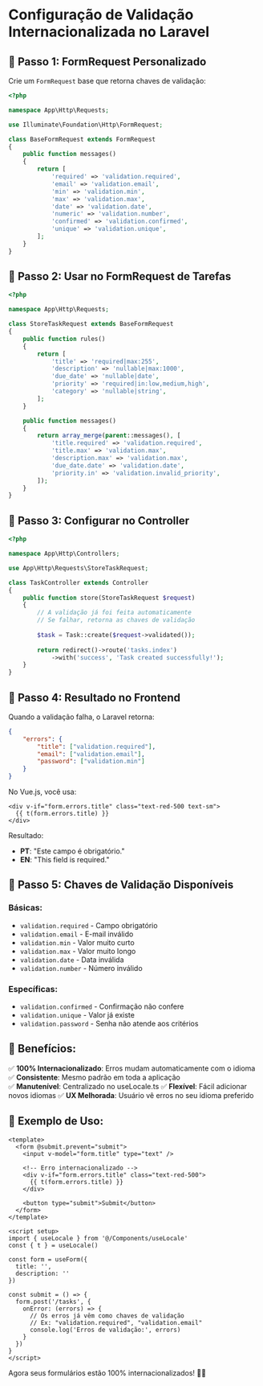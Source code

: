 # Configuração de Validação Internacionalizada no Laravel

## 🔹 Passo 1: FormRequest Personalizado

Crie um `FormRequest` base que retorna chaves de validação:

```php
<?php

namespace App\Http\Requests;

use Illuminate\Foundation\Http\FormRequest;

class BaseFormRequest extends FormRequest
{
    public function messages()
    {
        return [
            'required' => 'validation.required',
            'email' => 'validation.email',
            'min' => 'validation.min',
            'max' => 'validation.max',
            'date' => 'validation.date',
            'numeric' => 'validation.number',
            'confirmed' => 'validation.confirmed',
            'unique' => 'validation.unique',
        ];
    }
}
```

## 🔹 Passo 2: Usar no FormRequest de Tarefas

```php
<?php

namespace App\Http\Requests;

class StoreTaskRequest extends BaseFormRequest
{
    public function rules()
    {
        return [
            'title' => 'required|max:255',
            'description' => 'nullable|max:1000',
            'due_date' => 'nullable|date',
            'priority' => 'required|in:low,medium,high',
            'category' => 'nullable|string',
        ];
    }

    public function messages()
    {
        return array_merge(parent::messages(), [
            'title.required' => 'validation.required',
            'title.max' => 'validation.max',
            'description.max' => 'validation.max',
            'due_date.date' => 'validation.date',
            'priority.in' => 'validation.invalid_priority',
        ]);
    }
}
```

## 🔹 Passo 3: Configurar no Controller

```php
<?php

namespace App\Http\Controllers;

use App\Http\Requests\StoreTaskRequest;

class TaskController extends Controller
{
    public function store(StoreTaskRequest $request)
    {
        // A validação já foi feita automaticamente
        // Se falhar, retorna as chaves de validação
        
        $task = Task::create($request->validated());
        
        return redirect()->route('tasks.index')
            ->with('success', 'Task created successfully!');
    }
}
```

## 🔹 Passo 4: Resultado no Frontend

Quando a validação falha, o Laravel retorna:

```json
{
    "errors": {
        "title": ["validation.required"],
        "email": ["validation.email"],
        "password": ["validation.min"]
    }
}
```

No Vue.js, você usa:

```vue
<div v-if="form.errors.title" class="text-red-500 text-sm">
  {{ t(form.errors.title) }}
</div>
```

Resultado:
- **PT**: "Este campo é obrigatório."
- **EN**: "This field is required."

## 🔹 Passo 5: Chaves de Validação Disponíveis

### Básicas:
- `validation.required` - Campo obrigatório
- `validation.email` - E-mail inválido
- `validation.min` - Valor muito curto
- `validation.max` - Valor muito longo
- `validation.date` - Data inválida
- `validation.number` - Número inválido

### Específicas:
- `validation.confirmed` - Confirmação não confere
- `validation.unique` - Valor já existe
- `validation.password` - Senha não atende aos critérios

## 🔹 Benefícios:

✅ **100% Internacionalizado**: Erros mudam automaticamente com o idioma
✅ **Consistente**: Mesmo padrão em toda a aplicação  
✅ **Manutenível**: Centralizado no useLocale.ts
✅ **Flexível**: Fácil adicionar novos idiomas
✅ **UX Melhorada**: Usuário vê erros no seu idioma preferido

## 🔹 Exemplo de Uso:

```vue
<template>
  <form @submit.prevent="submit">
    <input v-model="form.title" type="text" />
    
    <!-- Erro internacionalizado -->
    <div v-if="form.errors.title" class="text-red-500">
      {{ t(form.errors.title) }}
    </div>
    
    <button type="submit">Submit</button>
  </form>
</template>

<script setup>
import { useLocale } from '@/Components/useLocale'
const { t } = useLocale()

const form = useForm({
  title: '',
  description: ''
})

const submit = () => {
  form.post('/tasks', {
    onError: (errors) => {
      // Os erros já vêm como chaves de validação
      // Ex: "validation.required", "validation.email"
      console.log('Erros de validação:', errors)
    }
  })
}
</script>
```

Agora seus formulários estão 100% internacionalizados! 🚀✨
